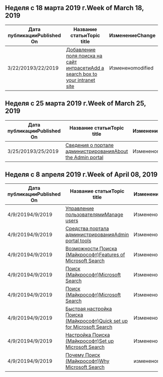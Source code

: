 <!-- This file is generated automatically each week. Changes made to this file will be overwritten.-->




## <a name="week-of-march-18-2019"></a><span data-ttu-id="c3088-101">Неделя с 18 марта 2019 г.</span><span class="sxs-lookup"><span data-stu-id="c3088-101">Week of March 18, 2019</span></span>


| <span data-ttu-id="c3088-102">Дата публикации</span><span class="sxs-lookup"><span data-stu-id="c3088-102">Published On</span></span> |<span data-ttu-id="c3088-103">Название статьи</span><span class="sxs-lookup"><span data-stu-id="c3088-103">Topic title</span></span> | <span data-ttu-id="c3088-104">Изменение</span><span class="sxs-lookup"><span data-stu-id="c3088-104">Change</span></span> |
|------|------------|--------|
| <span data-ttu-id="c3088-105">3/22/2019</span><span class="sxs-lookup"><span data-stu-id="c3088-105">3/22/2019</span></span> | [<span data-ttu-id="c3088-106">Добавление поля поиска на сайт интрасети</span><span class="sxs-lookup"><span data-stu-id="c3088-106">Add a search box to your intranet site</span></span>](/MicrosoftSearch/add-a-search-box-to-your-intranet-site) | <span data-ttu-id="c3088-107">Изменено</span><span class="sxs-lookup"><span data-stu-id="c3088-107">modified</span></span> |


## <a name="week-of-march-25-2019"></a><span data-ttu-id="c3088-108">Неделя с 25 марта 2019 г.</span><span class="sxs-lookup"><span data-stu-id="c3088-108">Week of March 25, 2019</span></span>


| <span data-ttu-id="c3088-109">Дата публикации</span><span class="sxs-lookup"><span data-stu-id="c3088-109">Published On</span></span> |<span data-ttu-id="c3088-110">Название статьи</span><span class="sxs-lookup"><span data-stu-id="c3088-110">Topic title</span></span> | <span data-ttu-id="c3088-111">Изменение</span><span class="sxs-lookup"><span data-stu-id="c3088-111">Change</span></span> |
|------|------------|--------|
| <span data-ttu-id="c3088-112">3/25/2019</span><span class="sxs-lookup"><span data-stu-id="c3088-112">3/25/2019</span></span> | [<span data-ttu-id="c3088-113">Сведения о портале администрирования</span><span class="sxs-lookup"><span data-stu-id="c3088-113">About the Admin portal</span></span>](/MicrosoftSearch/about-the-admin-portal) | <span data-ttu-id="c3088-114">Изменено</span><span class="sxs-lookup"><span data-stu-id="c3088-114">modified</span></span> |


## <a name="week-of-april-08-2019"></a><span data-ttu-id="c3088-115">Неделя с 8 апреля 2019 г.</span><span class="sxs-lookup"><span data-stu-id="c3088-115">Week of April 08, 2019</span></span>


| <span data-ttu-id="c3088-116">Дата публикации</span><span class="sxs-lookup"><span data-stu-id="c3088-116">Published On</span></span> |<span data-ttu-id="c3088-117">Название статьи</span><span class="sxs-lookup"><span data-stu-id="c3088-117">Topic title</span></span> | <span data-ttu-id="c3088-118">Изменение</span><span class="sxs-lookup"><span data-stu-id="c3088-118">Change</span></span> |
|------|------------|--------|
| <span data-ttu-id="c3088-119">4/9/2019</span><span class="sxs-lookup"><span data-stu-id="c3088-119">4/9/2019</span></span> | [<span data-ttu-id="c3088-120">Управление пользователями</span><span class="sxs-lookup"><span data-stu-id="c3088-120">Manage users</span></span>](/MicrosoftSearch/add-users) | <span data-ttu-id="c3088-121">Изменено</span><span class="sxs-lookup"><span data-stu-id="c3088-121">modified</span></span> |
| <span data-ttu-id="c3088-122">4/9/2019</span><span class="sxs-lookup"><span data-stu-id="c3088-122">4/9/2019</span></span> | [<span data-ttu-id="c3088-123">Средства портала администрирования</span><span class="sxs-lookup"><span data-stu-id="c3088-123">Admin portal tools</span></span>](/MicrosoftSearch/admin-portal-tools) | <span data-ttu-id="c3088-124">Изменено</span><span class="sxs-lookup"><span data-stu-id="c3088-124">modified</span></span> |
| <span data-ttu-id="c3088-125">4/9/2019</span><span class="sxs-lookup"><span data-stu-id="c3088-125">4/9/2019</span></span> | [<span data-ttu-id="c3088-126">Возможности Поиска (Майкрософт)</span><span class="sxs-lookup"><span data-stu-id="c3088-126">Features of Microsoft Search</span></span>](/MicrosoftSearch/features) | <span data-ttu-id="c3088-127">Изменено</span><span class="sxs-lookup"><span data-stu-id="c3088-127">modified</span></span> |
| <span data-ttu-id="c3088-128">4/9/2019</span><span class="sxs-lookup"><span data-stu-id="c3088-128">4/9/2019</span></span> | [<span data-ttu-id="c3088-129">Поиск (Майкрософт)</span><span class="sxs-lookup"><span data-stu-id="c3088-129">Microsoft Search</span></span>](/MicrosoftSearch/index) | <span data-ttu-id="c3088-130">Изменено</span><span class="sxs-lookup"><span data-stu-id="c3088-130">modified</span></span> |
| <span data-ttu-id="c3088-131">4/9/2019</span><span class="sxs-lookup"><span data-stu-id="c3088-131">4/9/2019</span></span> | [<span data-ttu-id="c3088-132">Поиск (Майкрософт)</span><span class="sxs-lookup"><span data-stu-id="c3088-132">Microsoft Search</span></span>](/MicrosoftSearch/microsoft-search) | <span data-ttu-id="c3088-133">Изменено</span><span class="sxs-lookup"><span data-stu-id="c3088-133">modified</span></span> |
| <span data-ttu-id="c3088-134">4/9/2019</span><span class="sxs-lookup"><span data-stu-id="c3088-134">4/9/2019</span></span> | [<span data-ttu-id="c3088-135">Быстрая настройка Поиска (Майкрософт)</span><span class="sxs-lookup"><span data-stu-id="c3088-135">Quick set up for Microsoft Search</span></span>](/MicrosoftSearch/quick-set-up) | <span data-ttu-id="c3088-136">Изменено</span><span class="sxs-lookup"><span data-stu-id="c3088-136">modified</span></span> |
| <span data-ttu-id="c3088-137">4/9/2019</span><span class="sxs-lookup"><span data-stu-id="c3088-137">4/9/2019</span></span> | [<span data-ttu-id="c3088-138">Настройка Поиска (Майкрософт)</span><span class="sxs-lookup"><span data-stu-id="c3088-138">Set up Microsoft Search</span></span>](/MicrosoftSearch/set-up-microsoft-search) | <span data-ttu-id="c3088-139">Изменено</span><span class="sxs-lookup"><span data-stu-id="c3088-139">modified</span></span> |
| <span data-ttu-id="c3088-140">4/9/2019</span><span class="sxs-lookup"><span data-stu-id="c3088-140">4/9/2019</span></span> | [<span data-ttu-id="c3088-141">Почему Поиск (Майкрософт)</span><span class="sxs-lookup"><span data-stu-id="c3088-141">Why Microsoft Search</span></span>](/MicrosoftSearch/why-microsoft-search) | <span data-ttu-id="c3088-142">изменено</span><span class="sxs-lookup"><span data-stu-id="c3088-142">modified</span></span> |
